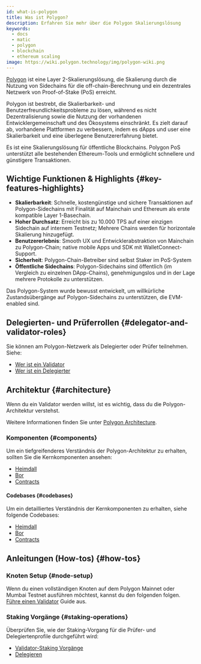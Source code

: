 ```yaml
---
id: what-is-polygon
title: Was ist Polygon?
description: Erfahren Sie mehr über die Polygon Skalierungslösung
keywords:
  - docs
  - matic
  - polygon
  - blockchain
  - ethereum scaling
image: https://wiki.polygon.technology/img/polygon-wiki.png
---
```


[Polygon](https://polygon.technology/) ist eine Layer 2-Skalierungslösung, die Skalierung durch die Nutzung von Sidechains für die off-chain-Berechnung und ein dezentrales Netzwerk von Proof-of-Stake (PoS) erreicht.

Polygon ist bestrebt, die Skalierbarkeit- und Benutzerfreundlichkeitsprobleme zu lösen, während es nicht Dezentralisierung sowie die Nutzung der vorhandenen Entwicklergemeinschaft und des Ökosystems einschränkt. Es zielt darauf ab, vorhandene Plattformen zu verbessern, indem es dApps und user eine Skalierbarkeit und eine überlegene Benutzererfahrung bietet.

Es ist eine Skalierungslösung für öffentliche Blockchains. Polygon PoS unterstützt alle bestehenden Ethereum-Tools und ermöglicht schnellere und günstigere Transaktionen.

## Wichtige Funktionen & Highlights {#key-features-highlights}

- **Skalierbarkeit**: Schnelle, kostengünstige und sichere Transaktionen auf Polygon-Sidechains mit Finalität auf Mainchain und Ethereum als erste kompatible Layer 1-Basechain.
- **Hoher Durchsatz**: Erreicht bis zu 10.000 TPS auf einer einzigen Sidechain auf internem Testnetz; Mehrere Chains werden für horizontale Skalierung hinzugefügt.
- **Benutzererlebnis**: Smooth UX und Entwicklerabstraktion von Mainchain zu Polygon-Chain; native mobile Apps und SDK mit WalletConnect-Support.
- **Sicherheit**: Polygon-Chain-Betreiber sind selbst Staker im PoS-System
- **Öffentliche Sidechains**: Polygon-Sidechains sind öffentlich (im Vergleich zu einzelnen DApp-Chains), genehmigungslos und in der Lage mehrere Protokolle zu unterstützen.

Das Polygon-System wurde bewusst entwickelt, um willkürliche Zustandsübergänge auf Polygon-Sidechains zu unterstützen, die EVM-enabled sind.

## Delegierten- und Prüferrollen {#delegator-and-validator-roles}

Sie können am Polygon-Netzwerk als Delegierter oder Prüfer teilnehmen. Siehe:

* [Wer ist ein Validator](/docs/maintain/polygon-basics/who-is-validator)
* [Wer ist ein Delegierter](/docs/maintain/polygon-basics/who-is-delegator)

## Architektur {#architecture}

Wenn du ein Validator werden willst, ist es wichtig, dass du die Polygon-Architektur verstehst.

Weitere Informationen finden Sie unter [Polygon Architecture](/docs/maintain/validator/architecture).

### Komponenten {#components}

Um ein tiefgreifenderes Verständnis der Polygon-Architektur zu erhalten, sollten Sie die Kernkomponenten ansehen:

* [Heimdall](/docs/pos/heimdall/overview)
* [Bor](/docs/pos/bor/overview)
* [Contracts](/docs/pos/contracts/stakingmanager)

#### Codebases {#codebases}

Um ein detailliertes Verständnis der Kernkomponenten zu erhalten, siehe folgende Codebases:

* [Heimdall](https://github.com/maticnetwork/heimdall)
* [Bor](https://github.com/maticnetwork/bor)
* [Contracts](https://github.com/maticnetwork/contracts)

## Anleitungen (How-tos) {#how-tos}

### Knoten Setup {#node-setup}

Wenn du einen vollständigen Knoten auf dem Polygon Mainnet oder Mumbai Testnet ausführen möchtest, kannst du den folgenden folgen. [Führe einen Validator](/maintain/validate/run-validator.md) Guide aus.

### Staking Vorgänge {#staking-operations}

Überprüfen Sie, wie der Staking-Vorgang für die Prüfer- und Delegiertenprofile durchgeführt wird:

* [Validator-Staking Vorgänge](docs/maintain/validate/validator-staking-operations)
* [Delegieren](/docs/maintain/delegate/delegate)
